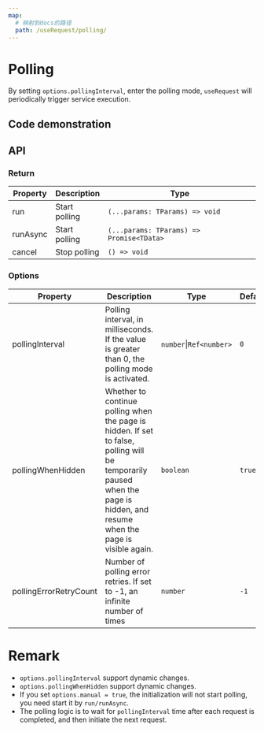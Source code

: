 ```yaml
---
map:
  # 映射到docs的路径
  path: /useRequest/polling/
---
```


# Polling

By setting `options.pollingInterval`, enter the polling mode, `useRequest` will periodically trigger service execution.

## Code demonstration

<demo src="./demo/demo.vue"
  language="vue"
  title=""
  desc="polling"> </demo>

## API

### Return

| Property | Description   | Type                                     |
| -------- | ------------- | ---------------------------------------- |
| run      | Start polling | `(...params: TParams) => void`           |
| runAsync | Start polling | `(...params: TParams) => Promise<TData>` |
| cancel   | Stop polling  | `() => void`                             |

### Options

| Property | Description | Type | Default |
| --- | --- | --- | --- |
| pollingInterval | Polling interval, in milliseconds. If the value is greater than 0, the polling mode is activated. | `number`\|`Ref<number>` | `0` |
| pollingWhenHidden | Whether to continue polling when the page is hidden. If set to false, polling will be temporarily paused when the page is hidden, and resume when the page is visible again. | `boolean` | `true` |
| pollingErrorRetryCount | Number of polling error retries. If set to -1, an infinite number of times | `number` | `-1` |

# Remark

- `options.pollingInterval` support dynamic changes.
- `options.pollingWhenHidden` support dynamic changes.
- If you set `options.manual = true`, the initialization will not start polling, you need start it by `run/runAsync`.
- The polling logic is to wait for `pollingInterval` time after each request is completed, and then initiate the next request.

